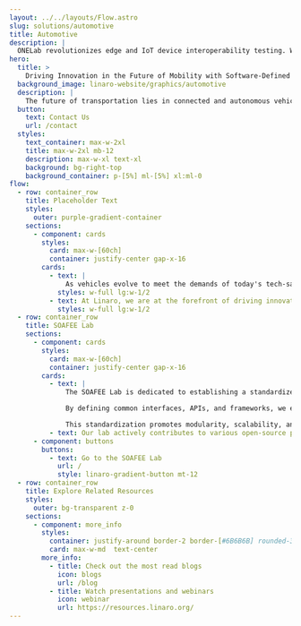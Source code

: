 ```yaml
---
layout: ../../layouts/Flow.astro
slug: solutions/automotive
title: Automotive
description: |
  ONELab revolutionizes edge and IoT device interoperability testing. We help Silicon Vendors and Device Makers to conduct continuous interoperability tests among different Operating Systems and Cloud Services.
hero:
  title: >
    Driving Innovation in the Future of Mobility with Software-Defined Vehicles
  background_image: linaro-website/graphics/automotive
  description: |
    The future of transportation lies in connected and autonomous vehicles. We actively work on technologies that enable seamless connectivity, such as V2X (Vehicle-to-Everything) communication, 5G integration, and edge computing.
  button:
    text: Contact Us
    url: /contact
  styles:
    text_container: max-w-2xl
    title: max-w-2xl mb-12
    description: max-w-xl text-xl
    background: bg-right-top
    background_container: p-[5%] ml-[5%] xl:ml-0
flow:
  - row: container_row
    title: Placeholder Text
    styles:
      outer: purple-gradient-container
    sections:
      - component: cards
        styles:
          card: max-w-[60ch]
          container: justify-center gap-x-16
        cards:
          - text: |
              As vehicles evolve to meet the demands of today's tech-savvy consumers, automakers are seeking ways to enhance the driving experience with intuitive, interactive features. To meet these expectations and deliver new features profitably, automakers face the challenge of accelerating development while managing dependencies between hardware and software.
            styles: w-full lg:w-1/2
          - text: At Linaro, we are at the forefront of driving innovation in the automotive industry. Our Automotive and SOAFEE (Standardized Open Architecture for Embedded Edge) Lab is dedicated to advancing the development of cutting-edge technologies and solutions for the automotive sector. With our expertise in open-source software and collaborative engineering, we are shaping the future of automotive systems and enabling the next generation of connected and autonomous vehicles.
            styles: w-full lg:w-1/2
  - row: container_row
    title: SOAFEE Lab
    sections:
      - component: cards
        styles:
          card: max-w-[60ch]
          container: justify-center gap-x-16
        cards:
          - text: |
              The SOAFEE Lab is dedicated to establishing a standardized open architecture for embedded edge computing in the automotive domain.

              By defining common interfaces, APIs, and frameworks, we enable interoperability between hardware and software components, facilitating seamless integration and compatibility across different automotive platforms.

              This standardization promotes modularity, scalability, and reusability, allowing automotive manufacturers to build flexible and future-proof systems.
          - text: Our lab actively contributes to various open-source projects and communities, collaborating with industry leaders, automakers, and technology providers to develop robust and secure automotive software stacks. By leveraging open-source technologies, we enable faster time-to-market, reduced development costs, and increased transparency in the automotive ecosystem
      - component: buttons
        buttons:
          - text: Go to the SOAFEE Lab
            url: /
            style: linaro-gradient-button mt-12
  - row: container_row
    title: Explore Related Resources
    styles:
      outer: bg-transparent z-0
    sections:
      - component: more_info
        styles:
          container: justify-around border-2 border-[#6B6B6B] rounded-3xl py-10
          card: max-w-md  text-center
        more_info:
          - title: Check out the most read blogs
            icon: blogs
            url: /blog
          - title: Watch presentations and webinars
            icon: webinar
            url: https://resources.linaro.org/
---
```

